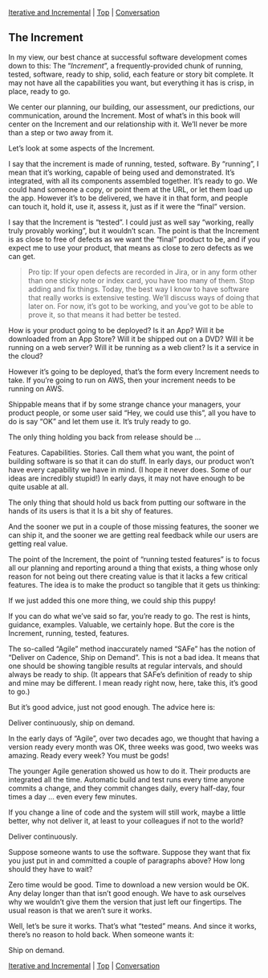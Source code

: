 [Iterative and Incremental](06.html) | [Top](index.html) | [Conversation](08.html)

## The Increment ##

In my view, our best chance at successful software development comes down to this: The “*Increment*”, a frequently-provided chunk of running, tested, software, ready to ship, solid, each feature or story bit complete. It may not have all the capabilities you want, but everything it has is crisp, in place, ready to go.

We center our planning, our building, our assessment, our predictions, our communication, around the Increment. Most of what’s in this book will center on the Increment and our relationship with it. We’ll never be more than a step or two away from it.

Let’s look at some aspects of the Increment.  

I say that the increment is made of running, tested, software. By “running”, I mean that it’s working, capable of being used and demonstrated. It’s integrated, with all its components assembled together. It’s ready to go. We could hand someone a copy, or point them at the URL, or let them load up the app. However it’s to be delivered, we have it in that form, and people can touch it, hold it, use it, assess it, just as if it were the “final” version.  

I say that the Increment is “tested”. I could just as well say “working, really truly provably working”, but it wouldn’t scan. The point is that the Increment is as close to free of defects as we want the “final” product to be, and if you expect me to use your product, that means as close to zero defects as we can get. 

>Pro tip: If your open defects are recorded in Jira, or in any form other than one sticky note or index card, you have too many of them. Stop adding and fix things.
Today, the best way I know to have software that really works is extensive testing. We’ll discuss ways of doing that later on. For now, it’s got to be working, and you’ve got to be able to prove it, so that means it had better be tested.
  

How is your product going to be deployed? Is it an App? Will it be downloaded from an App Store? Will it be shipped out on a DVD? Will it be running on a web server? Will it be running as a web client? Is it a service in the cloud?

However it’s going to be deployed, that’s the form every Increment needs to take. If you’re going to run on AWS, then your increment needs to be running on AWS. 

Shippable means that if by some strange chance your managers, your product people, or some user said “Hey, we could use this”, all you have to do is say “OK” and let them use it. It’s truly ready to go.

The only thing holding you back from release should be …  

Features. Capabilities. Stories. Call them what you want, the point of building software is so that it can do stuff. In early days, our product won’t have every capability we have in mind. (I hope it never does. Some of our ideas are incredibly stupid!) In early days, it may not have enough to be quite usable at all.

The only thing that should hold us back from putting our software in the hands of its users is that it Is a bit shy of features.

And the sooner we put in a couple of those missing features, the sooner we can ship it, and the sooner we are getting real feedback while our users are getting real value.  

The point of the Increment, the point of “running tested features” is to focus all our planning and reporting around a thing that exists, a thing whose only reason for not being out there creating value is that it lacks a few critical features. The idea is to make the product so tangible that it gets us thinking:

If we just added this one more thing, we could ship this puppy!

If you can do what we’ve said so far, you’re ready to go. The rest is hints, guidance, examples. Valuable, we certainly hope. But the core is the Increment, running, tested, features.  

The so-called “Agile” method inaccurately named “SAFe” has the notion of “Deliver on Cadence, Ship on Demand”. This is not a bad idea. It means that one should be showing tangible results at regular intervals, and should always be ready to ship. (It appears that SAFe’s definition of ready to ship and mine may be different. I mean ready right now, here, take this, it’s good to go.)

But it’s good advice, just not good enough. The advice here is:

Deliver continuously, ship on demand.  

In the early days of “Agile”, over two decades ago, we thought that having a version ready every month was OK, three weeks was good, two weeks was amazing. Ready every week? You must be gods!

The younger Agile generation showed us how to do it. Their products are integrated all the time. Automatic build and test runs every time anyone commits a change, and they commit changes daily, every half-day, four times a day … even every few minutes.

If you change a line of code and the system will still work, maybe a little better, why not deliver it, at least to your colleagues if not to the world? 

Deliver continuously.  

Suppose someone wants to use the software. Suppose they want that fix you just put in and committed a couple of paragraphs above? How long should they have to wait?

Zero time would be good. Time to download a new version would be OK. Any delay longer than that isn’t good enough. We have to ask ourselves why we wouldn’t give them the version that just left our fingertips. The usual reason is that we aren’t sure it works.

Well, let’s be sure it works. That’s what “tested” means. And since it works, there’s no reason to hold back. When someone wants it:

Ship on demand.



[Iterative and Incremental](06.html) | [Top](index.html) | [Conversation](08.html)


<!--ignore-->


